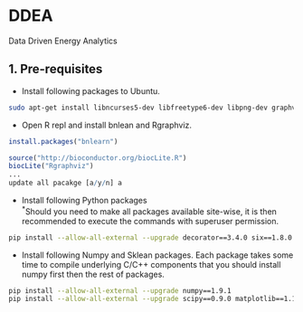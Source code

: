 # DDEA
Data Driven Energy Analytics

## 1. Pre-requisites  

- Install following packages to Ubuntu. 
```sh
sudo apt-get install libncurses5-dev libfreetype6-dev libpng-dev graphviz libgraphviz-dev pkg-config libblas-dev libatlas-dev liblapack-dev gfortran r-base r-base-dev python-dev python-pip
```

- Open R repl and install bnlean and Rgraphviz.
```R
install.packages("bnlearn")

source("http://bioconductor.org/biocLite.R")
biocLite("Rgraphviz")
...
update all pacakge [a/y/n] a
```

- Install following Python packages  
<sup>*</sup>Should you need to make all packages available site-wise, it is then recommended to execute the commands with superuser permission.  
```sh
pip install --allow-all-external --upgrade decorator==3.4.0 six==1.8.0 gnureadline==6.3.3 graphviz==0.4 pygraphviz==1.1 python-dateutil==2.2 pytz==2014.7 rpy2==2.3.10 networkx==1.9
```

- Install following Numpy and Sklean packages. Each package takes some time to compile underlying C/C++ components that you should install numpy first then the rest of packages.
```sh
pip install --allow-all-external --upgrade numpy==1.9.1
pip install --allow-all-external --upgrade scipy==0.9.0 matplotlib==1.1.1 pandas==0.13.1 scikit-learn==0.14.1 scikits.statsmodels==0.3.1
```
